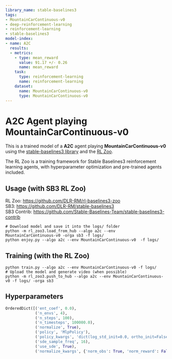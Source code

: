 ```yaml
---
library_name: stable-baselines3
tags:
- MountainCarContinuous-v0
- deep-reinforcement-learning
- reinforcement-learning
- stable-baselines3
model-index:
- name: A2C
  results:
  - metrics:
    - type: mean_reward
      value: 91.17 +/- 0.26
      name: mean_reward
    task:
      type: reinforcement-learning
      name: reinforcement-learning
    dataset:
      name: MountainCarContinuous-v0
      type: MountainCarContinuous-v0
---
```


# **A2C** Agent playing **MountainCarContinuous-v0**
This is a trained model of a **A2C** agent playing **MountainCarContinuous-v0**
using the [stable-baselines3 library](https://github.com/DLR-RM/stable-baselines3)
and the [RL Zoo](https://github.com/DLR-RM/rl-baselines3-zoo).

The RL Zoo is a training framework for Stable Baselines3
reinforcement learning agents,
with hyperparameter optimization and pre-trained agents included.

## Usage (with SB3 RL Zoo)

RL Zoo: https://github.com/DLR-RM/rl-baselines3-zoo<br/>
SB3: https://github.com/DLR-RM/stable-baselines3<br/>
SB3 Contrib: https://github.com/Stable-Baselines-Team/stable-baselines3-contrib

```
# Download model and save it into the logs/ folder
python -m rl_zoo3.load_from_hub --algo a2c --env MountainCarContinuous-v0 -orga sb3 -f logs/
python enjoy.py --algo a2c --env MountainCarContinuous-v0  -f logs/
```

## Training (with the RL Zoo)
```
python train.py --algo a2c --env MountainCarContinuous-v0 -f logs/
# Upload the model and generate video (when possible)
python -m rl_zoo3.push_to_hub --algo a2c --env MountainCarContinuous-v0 -f logs/ -orga sb3
```

## Hyperparameters
```python
OrderedDict([('ent_coef', 0.0),
             ('n_envs', 4),
             ('n_steps', 100),
             ('n_timesteps', 100000.0),
             ('normalize', True),
             ('policy', 'MlpPolicy'),
             ('policy_kwargs', 'dict(log_std_init=0.0, ortho_init=False)'),
             ('sde_sample_freq', 16),
             ('use_sde', True),
             ('normalize_kwargs', {'norm_obs': True, 'norm_reward': False})])
```

